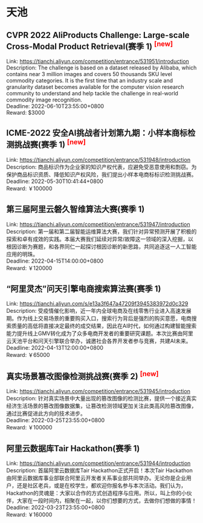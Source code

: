 # 天池



## CVPR 2022 AliProducts Challenge:  Large-scale Cross-Modal Product Retrieval(赛季 1) <sup style="color:red">[new]<sup>  

Link: https://tianchi.aliyun.com/competition/entrance/531951/introduction  
Description: The challenge is based on a dataset released by Alibaba, which contains near 3 million images and covers 50 thousands SKU level commodity categories. It is the first time that an industry scale and granularity dataset becomes available for the computer vision research community to understand and help tackle the challenge in real-world commodity image recognition.  
Deadline: 2022-06-10T23:55:00+0800  
Reward: $3000  


## ICME-2022 安全AI挑战者计划第九期：小样本商标检测挑战赛(赛季 1) <sup style="color:red">[new]<sup>  

Link: https://tianchi.aliyun.com/competition/entrance/531948/introduction  
Description: 商品标识作为企业家的知识产权代表，应避免受恶意使用和剽窃。为保护商品标识资质、降低知识产权风险，我们提出小样本电商标标识检测挑战赛。  
Deadline: 2022-05-30T10:41:44+0800  
Reward: ￥100000  


## 第三届阿里云磐久智维算法大赛(赛季 1)

Link: https://tianchi.aliyun.com/competition/entrance/531947/introduction  
Description: 第一届和第二届智能运维算法大赛，我们针对异常预测开展了积极的探索和卓有成效的实践。本届大赛我们延续对异常/故障这一领域的深入挖掘，以根因诊断为赛题，和各界同仁一起探讨根因诊断的新思路，共同追逐这一人工智能应用的明珠。  
Deadline: 2022-04-15T14:00:00+0800  
Reward: ￥120000  


## “阿里灵杰”问天引擎电商搜索算法赛(赛季 1)

Link: https://tianchi.aliyun.com/s/e13a3f647a47209f3945383972d0c329  
Description: 受疫情催化影响，近一年内全球电商及在线零售行业进入高速发展期。作为线上交易场景的重要购买入口，搜索行为背后是强烈的购买意愿，电商搜索质量的高低将直接决定最终的成交结果，因此在AI时代，如何通过构建智能搜索能力提升线上GMV转化成为了众多电商开发者的重要研究课题。本次比赛由阿里云天池平台和问天引擎联合举办，诚邀社会各界开发者参与竞赛，共建AI未来。  
Deadline: 2022-04-13T12:00:00+0800  
Reward: ￥65000  


## 真实场景篡改图像检测挑战赛(赛季 2) <sup style="color:red">[new]<sup>  

Link: https://tianchi.aliyun.com/competition/entrance/531945/introduction  
Description: 针对真实场景中大量出现的篡改图像的检测比赛，提供一个接近真实经济生活场景的篡改图像数据集，让篡改检测领域更加关注此类高风险篡改图像，通过比赛促进此方向的技术进步。  
Deadline: 2022-03-25T23:55:00+0800  
Reward: ￥100000  


## 阿里云数据库Tair Hackathon(赛季 1)

Link: https://tianchi.aliyun.com/competition/entrance/531944/introduction  
Description: 首届阿里云数据库Tair Hackathon正式开启！本次Tair Hackathon由阿里云数据库事业部联合阿里云开发者关系事业部共同举办。无论你是企业用户，还是社区老兵，或是在校学生，都欢迎你报名参与本次活动。我们认为，Hackathon的灵魂是：大家以合作的方式创造程序与应用。所以，叫上你的小伙伴，大家在一段时间内，相聚在一起，以你们想要的方式，去做你们想做的事情！  
Deadline: 2022-03-23T23:55:00+0800  
Reward: ￥160000  

